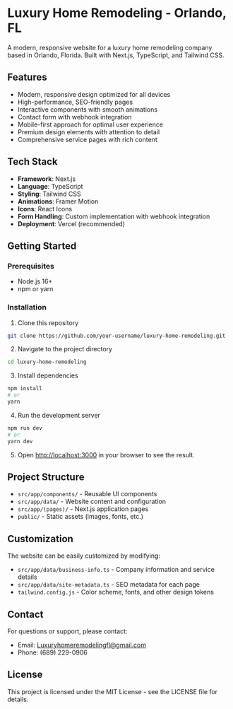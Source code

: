# Luxury Home Remodeling - Orlando, FL

A modern, responsive website for a luxury home remodeling company based in Orlando, Florida. Built with Next.js, TypeScript, and Tailwind CSS.

## Features

- Modern, responsive design optimized for all devices
- High-performance, SEO-friendly pages
- Interactive components with smooth animations
- Contact form with webhook integration
- Mobile-first approach for optimal user experience
- Premium design elements with attention to detail
- Comprehensive service pages with rich content

## Tech Stack

- **Framework**: Next.js
- **Language**: TypeScript
- **Styling**: Tailwind CSS
- **Animations**: Framer Motion
- **Icons**: React Icons
- **Form Handling**: Custom implementation with webhook integration
- **Deployment**: Vercel (recommended)

## Getting Started

### Prerequisites

- Node.js 16+ 
- npm or yarn

### Installation

1. Clone this repository
```bash
git clone https://github.com/your-username/luxury-home-remodeling.git
```

2. Navigate to the project directory
```bash
cd luxury-home-remodeling
```

3. Install dependencies
```bash
npm install
# or
yarn
```

4. Run the development server
```bash
npm run dev
# or
yarn dev
```

5. Open [http://localhost:3000](http://localhost:3000) in your browser to see the result.

## Project Structure

- `src/app/components/` - Reusable UI components
- `src/app/data/` - Website content and configuration
- `src/app/(pages)/` - Next.js application pages
- `public/` - Static assets (images, fonts, etc.)

## Customization

The website can be easily customized by modifying:

- `src/app/data/business-info.ts` - Company information and service details
- `src/app/data/site-metadata.ts` - SEO metadata for each page
- `tailwind.config.js` - Color scheme, fonts, and other design tokens

## Contact

For questions or support, please contact:
- Email: Luxuryhomeremodelingfl@gmail.com
- Phone: (689) 229-0906

## License

This project is licensed under the MIT License - see the LICENSE file for details. 